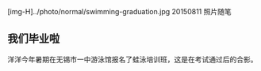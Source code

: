 [img-H]../photo/normal/swimming-graduation.jpg
20150811
照片随笔

## 我们毕业啦

洋洋今年暑期在无锡市一中游泳馆报名了蛙泳培训班，这是在考试通过后的合影。

